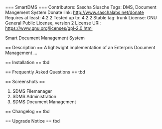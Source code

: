 === SmartDMS ===
Contributors: Sascha Slusche
Tags: DMS, Document Mangement System
Donate link: http://www.saschalabs.net/donate
Requires at least: 4.2.2
Tested up to: 4.2.2
Stable tag: trunk
License: GNU General Public License, version 2
License URI: https://www.gnu.org/licenses/gpl-2.0.html

Smart Document Management System

== Description ==
A lightwight implementation of an Enterpris Document Management ...

== Installation ==
tbd

== Frequently Asked Questions ==
tbd

== Screenshots ==
1. SDMS Filemanager
2. SDMS Administration
3. SDMS Document Management

== Changelog ==
tbd

== Upgrade Notice ==
tbd
